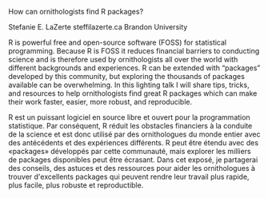 How can ornithologists find R packages?

Stefanie E. LaZerte
steffilazerte.ca
Brandon University

R is powerful free and open-source software (FOSS) for statistical programming. Because R is FOSS it reduces financial barriers to conducting science and is therefore used by ornithologists all over the world with different backgrounds and experiences. R can be extended with “packages” developed by this community, but exploring the thousands of packages available can be overwhelming. In this lighting talk I will share tips, tricks, and resources to help ornithologists find great R packages which can make their work faster, easier, more robust, and reproducible.


R est un puissant logiciel en source libre et ouvert pour la programmation statistique. Par conséquent, R réduit les obstacles financiers à la conduite de la science et est donc utilisé par des ornithologues du monde entier avec des antécédents et des expériences différents. R peut être étendu avec des «packages» développés par cette communauté, mais explorer les milliers de packages disponibles peut être écrasant. Dans cet exposé, je partagerai des conseils, des astuces et des ressources pour aider les ornithologues à trouver d'excellents packages qui peuvent rendre leur travail plus rapide, plus facile, plus robuste et reproductible.

